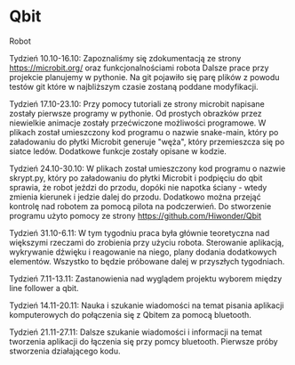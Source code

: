 # Qbit
Robot

Tydzień 10.10-16.10:
Zapoznaliśmy się zdokumentacją ze strony https://microbit.org/ oraz funkcjonalnościami robota
Dalsze prace przy projekcie planujemy w pythonie. Na git pojawiło się parę plików z powodu testów git które w najbliższym czasie zostaną poddane modyfikacji.

Tydzień 17.10-23.10:
Przy pomocy tutoriali ze strony microbit napisane zostały pierwsze programy w pythonie. Od prostych obrazków przez niewielkie animacje zostały przećwiczone możliwości programowe. W plikach został umieszczony kod programu o nazwie snake-main, który po załadowaniu do płytki Microbit generuje "węża", który przemieszcza się po siatce ledów. Dodatkowe funkcje zostały opisane w kodzie.

Tydzień 24.10-30.10:
W plikach został umieszczony kod programu o nazwie skrypt.py, który po załadowaniu do płytki Microbit i podpięciu do qbit sprawia, że robot jeździ do przodu, dopóki nie napotka ściany - wtedy zmienia kierunek i jedzie dalej do przodu. Dodatkowo można przejąć kontrolę nad robotem za pomocą pilota na podczerwień. Do stworzenie programu użyto pomocy ze strony https://github.com/Hiwonder/Qbit 

Tydzień 31.10-6.11:
W tym tygodniu praca była głównie teoretyczna nad większymi rzeczami do zrobienia przy użyciu robota. Sterowanie aplikacją, wykrywanie dźwięku i reagowanie na niego, plany dodania dodatkowych elementów. Wszystko to będzie próbowane dalej w przyszłych tygodniach.

Tydzień 7.11-13.11:
Zastanowienia nad wyglądem projektu wyborem między line follower a qbit.

Tydzień 14.11-20.11:
Nauka i szukanie wiadomości na temat pisania aplikacji komputerowych do połączenia się z Qbitem za pomocą bluetooth.

Tydzień 21.11-27.11:
Dalsze szukanie wiadomości i informacji na temat tworzenia aplikacji do łączenia się przy pomcy bluetooth. Pierwsze próby stworzenia działającego kodu.
